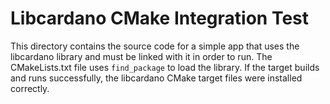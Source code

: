 # Libcardano CMake Integration Test

This directory contains the source code for a simple app that uses the 
libcardano library and must be linked with it in order to run. The
CMakeLists.txt file uses `find_package` to load the library. If the target 
builds and runs successfully, the libcardano CMake target files were installed
correctly.
